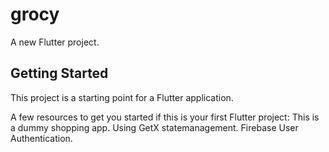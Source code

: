 # grocy

A new Flutter project.

## Getting Started

This project is a starting point for a Flutter application.

A few resources to get you started if this is your first Flutter project:
This is a dummy shopping app. 
Using GetX statemanagement.
Firebase User Authentication.


